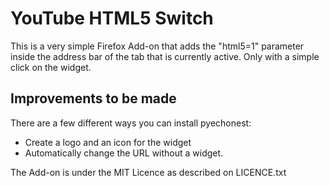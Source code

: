 YouTube HTML5 Switch
================================

This is a very simple Firefox Add-on that adds the "html5=1" parameter inside the address bar of the tab that is currently active. Only with a simple click on the widget.


## Improvements to be made
There are a few different ways you can install pyechonest:

* Create a logo and an icon for the widget
* Automatically change the URL without a widget.

The Add-on is under the MIT Licence as described on LICENCE.txt
